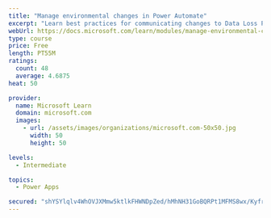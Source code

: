 ```yaml
---
title: "Manage environmental changes in Power Automate"
excerpt: "Learn best practices for communicating changes to Data Loss Prevention (DLP) policies, find out about how people are using Power Automate, discover who in your organization is creating and sharing flows, learn what connections are being used within your Power Automate environments, and observe how connections are established within your Power Automate environments."
webUrl: https://docs.microsoft.com/learn/modules/manage-environmental-changes/
type: course
price: Free
length: PT55M
ratings:
  count: 48
  average: 4.6875
heat: 50

provider:
  name: Microsoft Learn
  domain: microsoft.com
  images:
    - url: /assets/images/organizations/microsoft.com-50x50.jpg
      width: 50
      height: 50

levels:
  - Intermediate

topics:
  - Power Apps

secured: "shYSYlqlv4WhOVJXMmw5ktlkFHWNDpZed/hMhNH31GoBQRPt1MFMS8wx/KyfrnqdE8eH2j8kt2enLb7jgggBDMNyDea/CaKAnI0pmlqRZE5prq1eI4MJL8B+FoIEu4NOsv6i8Ghoaz0huc33li2/Yzi8xqvoNBcKAYvPm0DoqZPXZ63dCwVl1PPoZxggMCkSRABosbxspksGbBQPFk34U9EEvlgOlA+bfIdZSMeIrIJ0iZcKG1eXdrW980H/gh1FVjJLFAxd4dskPsaleYQa6DyLAJ43BDaenVDoX58T7OKtb9WI7n/mJUQJtIWiaN3aKGLKPveyn7e6wH9tbFEwVg7sNMvIVmBsJS1IeXA8Kv9NHjbA4aDtL05HY25J6b7RXpbLd3TMUK/Ln5a1GdmrkPz/O1gJzy9Sfj48Vm7iYgA=;dMiYyBoXqVjFvpY7uyi51g=="
---
```


